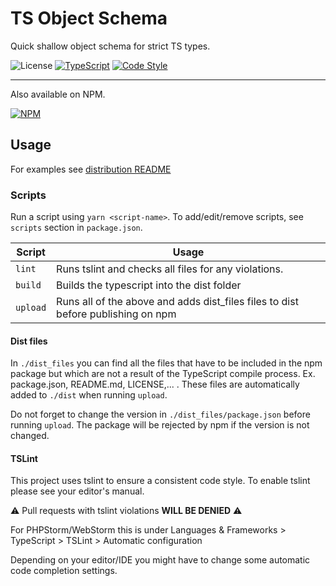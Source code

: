 # TS Object Schema

Quick shallow object schema for strict TS types.

![License](https://img.shields.io/github/license/jannes-io/ts-object-schema)
[![TypeScript](https://img.shields.io/badge/%3C%2F%3E-TypeScript-blue)](https://www.typescriptlang.org/) 
[![Code Style](https://badgen.net/badge/code%20style/airbnb/ff5a5f?icon=airbnb)](https://github.com/airbnb/javascript)

---

Also available on NPM.

[![NPM](https://nodei.co/npm/ts-shallow-object-schema.png)](https://nodei.co/npm/ts-shallow-object-schema/)

## Usage

For examples see [distribution README](dist_files/README.md)

### Scripts

Run a script using `yarn <script-name>`. To add/edit/remove scripts, see `scripts` section in `package.json`.

| Script | Usage |
| --- | --- |
|`lint`|Runs tslint and checks all files for any violations.|
|`build`|Builds the typescript into the dist folder|
|`upload`|Runs all of the above and adds dist_files files to dist before publishing on npm|

#### Dist files
In `./dist_files` you can find all the files that have to be included in the npm package
but which are not a result of the TypeScript compile process. Ex. package.json, README.md, LICENSE,... .
These files are automatically added to `./dist` when running `upload`.

Do not forget to change the version in `./dist_files/package.json` before running `upload`.
The package will be rejected by npm if the version is not changed.

#### TSLint
This project uses tslint to ensure a consistent code style.
To enable tslint please see your editor's manual.

⚠ Pull requests with tslint violations **WILL BE DENIED** ⚠

For PHPStorm/WebStorm this is under
Languages & Frameworks > TypeScript > TSLint > Automatic configuration

Depending on your editor/IDE you might have to change some automatic code completion settings.
